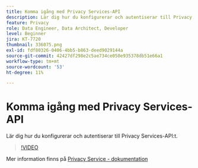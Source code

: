 ```yaml
---
title: Komma igång med Privacy Services-API
description: Lär dig hur du konfigurerar och autentiserar till Privacy Services-API:t.
feature: Privacy
role: Data Engineer, Data Architect, Developer
level: Beginner
jira: KT-7720
thumbnail: 336075.png
exl-id: fdf80326-0406-4bb5-b863-deed9029144a
source-git-commit: 42427df298e2c5ae734ce050e935378db51e66a1
workflow-type: tm+mt
source-wordcount: '53'
ht-degree: 11%

---
```


# Komma igång med Privacy Services-API

Lär dig hur du konfigurerar och autentiserar till Privacy Services-API:t.

>[!VIDEO](https://video.tv.adobe.com/v/336075?quality=12&learn=on)

Mer information finns på [Privacy Service - dokumentation](https://experienceleague.adobe.com/docs/experience-platform/privacy/home.html?lang=sv)
